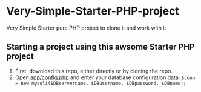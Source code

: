 # Very-Simple-Starter-PHP-project
Very Simple Starter pure PHP project to clone it and work with it


## Starting a project using this awsome Starter PHP project

1. First, download this repo, either directly or by cloning the repo.
1. Open [app/config.php](App/Config.php) and enter your database configuration data. `$conn = new mysqli($DBservername, $DBusername, $DBpassword, $DBname);`
